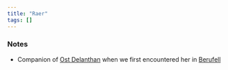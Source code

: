 ```yaml
---
title: "Raer"
tags: []
---
```


### Notes

- Companion of [Ost Delanthan](content/NPCs/Ost%20Delanthan.md) when we first encountered her in [Berufell](content/Places/Berufell.md)

